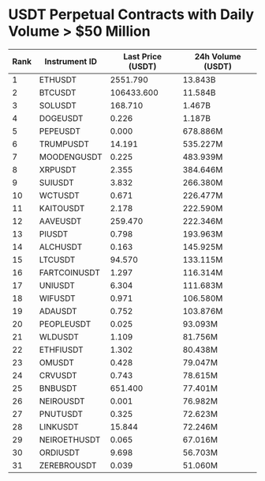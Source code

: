 # USDT Perpetual Contracts with Daily Volume > $50 Million

| Rank | Instrument ID | Last Price (USDT) | 24h Volume (USDT) |
|------|---------------|-------------------|-------------------|
| 1 | ETHUSDT | 2551.790 | 13.843B |
| 2 | BTCUSDT | 106433.600 | 11.584B |
| 3 | SOLUSDT | 168.710 | 1.467B |
| 4 | DOGEUSDT | 0.226 | 1.187B |
| 5 | PEPEUSDT | 0.000 | 678.886M |
| 6 | TRUMPUSDT | 14.191 | 535.227M |
| 7 | MOODENGUSDT | 0.225 | 483.939M |
| 8 | XRPUSDT | 2.355 | 384.646M |
| 9 | SUIUSDT | 3.832 | 266.380M |
| 10 | WCTUSDT | 0.671 | 226.477M |
| 11 | KAITOUSDT | 2.178 | 222.590M |
| 12 | AAVEUSDT | 259.470 | 222.346M |
| 13 | PIUSDT | 0.798 | 193.963M |
| 14 | ALCHUSDT | 0.163 | 145.925M |
| 15 | LTCUSDT | 94.570 | 133.115M |
| 16 | FARTCOINUSDT | 1.297 | 116.314M |
| 17 | UNIUSDT | 6.304 | 111.683M |
| 18 | WIFUSDT | 0.971 | 106.580M |
| 19 | ADAUSDT | 0.752 | 103.876M |
| 20 | PEOPLEUSDT | 0.025 | 93.093M |
| 21 | WLDUSDT | 1.109 | 81.756M |
| 22 | ETHFIUSDT | 1.302 | 80.438M |
| 23 | OMUSDT | 0.428 | 79.047M |
| 24 | CRVUSDT | 0.743 | 78.615M |
| 25 | BNBUSDT | 651.400 | 77.401M |
| 26 | NEIROUSDT | 0.001 | 76.982M |
| 27 | PNUTUSDT | 0.325 | 72.623M |
| 28 | LINKUSDT | 15.844 | 72.246M |
| 29 | NEIROETHUSDT | 0.065 | 67.016M |
| 30 | ORDIUSDT | 9.698 | 56.703M |
| 31 | ZEREBROUSDT | 0.039 | 51.060M |
